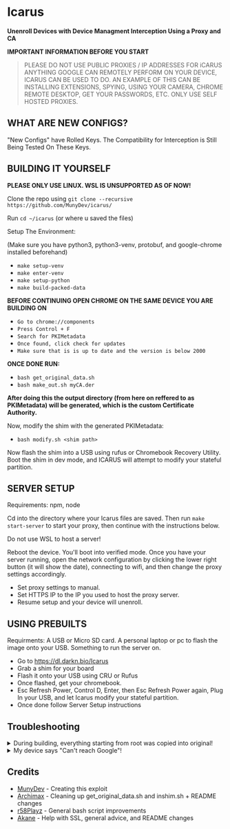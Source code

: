 # Icarus

**Unenroll Devices with Device Managment Interception Using a Proxy and CA**

**IMPORTANT INFORMATION BEFORE YOU START**

> PLEASE DO NOT USE PUBLIC PROXIES / IP ADDRESSES FOR iCARUS
> ANYTHING GOOGLE CAN REMOTELY PERFORM ON YOUR DEVICE, ICARUS CAN BE USED TO DO. AN EXAMPLE OF THIS CAN BE INSTALLING EXTENSIONS, SPYING, USING YOUR CAMERA, CHROME REMOTE DESKTOP, GET YOUR PASSWORDS, ETC. ONLY USE SELF HOSTED PROXIES.

## WHAT ARE NEW CONFIGS?
"New Configs" have Rolled Keys. The Compatibility for Interception is Still Being Tested On These Keys.

## BUILDING IT YOURSELF
**PLEASE ONLY USE LINUX. WSL IS UNSUPPORTED AS OF NOW!**

Clone the repo using ``git clone --recursive https://github.com/MunyDev/icarus/``

Run ``cd ~/icarus`` (or where u saved the files)

Setup The Environment: 

(Make sure you have python3, python3-venv, protobuf, and google-chrome installed beforehand)

- `make setup-venv`
- `make enter-venv`
- `make setup-python`
- `make build-packed-data`


**BEFORE CONTINUING OPEN CHROME ON THE SAME DEVICE YOU ARE BUILDING ON**

- `Go to chrome://components`
- `Press Control + F`
- `Search for PKIMetadata`
- `Once found, click check for updates`
- `Make sure that is is up to date and the version is below 2000`

**ONCE DONE RUN:**

- `bash get_original_data.sh`
- `bash make_out.sh myCA.der`

**After doing this the output directory (from here on reffered to as PKIMetadata) will be generated, which is the custom Certificate Authority.**

Now, modify the shim with the generated PKIMetadata:

- `bash modify.sh <shim path>`

Now flash the shim into a USB using rufus or Chromebook Recovery Utility. Boot the shim in dev mode, and ICARUS will attempt to modify your stateful partition.

## SERVER SETUP

Requirements: npm, node  

Cd into the directory where your Icarus files are saved. Then run `make start-server` to start your proxy, then continue with the instructions below.

Do not use WSL to host a server!

Reboot the device. You'll boot into verified mode. Once you have your server running, open the network configuration by clicking the lower right button (it will show the date), connecting to wifi, and then change the proxy settings accordingly.

- Set proxy settings to manual.
- Set HTTPS IP to the IP you used to host the proxy server. 
- Resume setup and your device will unenroll. 

## USING PREBUILTS
Requirments:
A USB or Micro SD card.
A personal laptop or pc to flash the image onto your USB.
Something to run the server on.

- Go to https://dl.darkn.bio/Icarus
- Grab a shim for your board
- Flash it onto your USB using CRU or Rufus
- Once flashed, get your chromebook.
- Esc Refresh Power, Control D, Enter, then Esc Refresh Power again, Plug In your USB, and let Icarus modify your stateful partition.
- Once done follow Server Setup instructions

## Troubleshooting

<details>
  <summary>During building, everything starting from root was copied into original!</summary>

  Please run ``git pull`` on your local copy. This bug has been fixed.
</details>

<details>
  <summary>My device says "Can't reach Google"!</summary>
  
  - Make sure your device and the server are connected to the same network
  - If that didn't work, powerwash your device and re-run the modified shim, and keep the server running.
</details>

## Credits
- [MunyDev](https://github.com/MunyDev) - Creating this exploit
- [Archimax](https://github.com/EnterTheVoid-x86) - Cleaning up get_original_data.sh and inshim.sh + README changes
- [r58Playz](https://github.com/r58Playz) - General bash script improvements
- [Akane](https://github.com/genericness) - Help with SSL, general advice, and README changes
